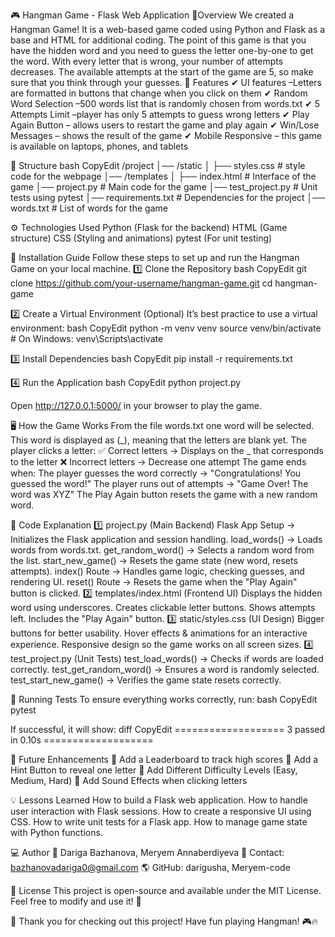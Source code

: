 🎮 Hangman Game - Flask Web Application
📌Overview
We created a Hangman Game! It is a web-based game coded using Python and Flask as a base and HTML for additional coding. The point of this game is that you have the hidden word and you need to guess the letter one-by-one to get the word. With every letter that is wrong, your number of attempts decreases. The available attempts at the start of the game are 5, so make sure that you think through your guesses. 
🔹 Features
✔ UI features  –Letters are formatted in buttons that change when you click on them
✔ Random Word Selection –500 words list that is randomly chosen from words.txt 		✔ 5 Attempts Limit –player has only 5 attempts to guess wrong letters 				✔ Play Again Button – allows users to restart the game and play again				✔ Win/Lose Messages – shows the result of the game 
✔ Mobile Responsive – this game is available on laptops, phones, and tablets 

📁 Structure 
bash
CopyEdit
/project
│── /static
│   ├── styles.css  # style code for the webpage 
│── /templates
│   ├── index.html  # Interface of the game 
│── project.py       # Main code for the game 
│── test_project.py  # Unit tests using pytest
│── requirements.txt # Dependencies for the project
│── words.txt        # List of words for the game


⚙️ Technologies Used
Python (Flask for the backend)
HTML (Game structure)
CSS (Styling and animations)
pytest (For unit testing)

🚀 Installation Guide
Follow these steps to set up and run the Hangman Game on your local machine.
1️⃣ Clone the Repository
bash
CopyEdit
git clone https://github.com/your-username/hangman-game.git
cd hangman-game

2️⃣ Create a Virtual Environment (Optional)
It’s best practice to use a virtual environment:
bash
CopyEdit
python -m venv venv
source venv/bin/activate  # On Windows: venv\Scripts\activate

3️⃣ Install Dependencies
bash
CopyEdit
pip install -r requirements.txt

4️⃣ Run the Application
bash
CopyEdit
python project.py

Open http://127.0.0.1:5000/ in your browser to play the game.

🖥️ How the Game Works
From the file words.txt one word will be selected.
This word is displayed as (_), meaning that the letters are blank yet.
The player clicks a letter:
✅ Correct letters → Displays on the _ that corresponds to the letter 
❌ Incorrect letters → Decrease one attempt 
The game ends when:
The player guesses the word correctly → "Congratulations! You guessed the word!"
The player runs out of attempts → "Game Over! The word was XYZ"
The Play Again button resets the game with a new random word.

📜 Code Explanation
1️⃣ project.py (Main Backend)
Flask App Setup → Initializes the Flask application and session handling.
load_words() → Loads words from words.txt.
get_random_word() → Selects a random word from the list.
start_new_game() → Resets the game state (new word, resets attempts).
index() Route → Handles game logic, checking guesses, and rendering UI.
reset() Route → Resets the game when the "Play Again" button is clicked.
2️⃣ templates/index.html (Frontend UI)
Displays the hidden word using underscores.
Creates clickable letter buttons.
Shows attempts left.
Includes the "Play Again" button.
3️⃣ static/styles.css (UI Design)
Bigger buttons for better usability.
Hover effects & animations for an interactive experience.
Responsive design so the game works on all screen sizes.
4️⃣ test_project.py (Unit Tests)
test_load_words() → Checks if words are loaded correctly.
test_get_random_word() → Ensures a word is randomly selected.
test_start_new_game() → Verifies the game state resets correctly.

🧪 Running Tests
To ensure everything works correctly, run:
bash
CopyEdit
pytest

If successful, it will show:
diff
CopyEdit
=================== 3 passed in 0.10s ===================


📌 Future Enhancements
🔹 Add a Leaderboard to track high scores
🔹 Add a Hint Button to reveal one letter
🔹 Add Different Difficulty Levels (Easy, Medium, Hard)
🔹 Add Sound Effects when clicking letters

💡 Lessons Learned
How to build a Flask web application.
How to handle user interaction with Flask sessions.
How to create a responsive UI using CSS.
How to write unit tests for a Flask app.
How to manage game state with Python functions.

💻 Author
👤 Dariga Bazhanova, Meryem Annaberdiyeva
📧 Contact: bazhanovadariga0@gmail.com
🌎 GitHub: darigusha, Meryem-code

📝 License
This project is open-source and available under the MIT License. Feel free to modify and use it! 🚀

🎉 Thank you for checking out this project! Have fun playing Hangman! 🎮🔥


